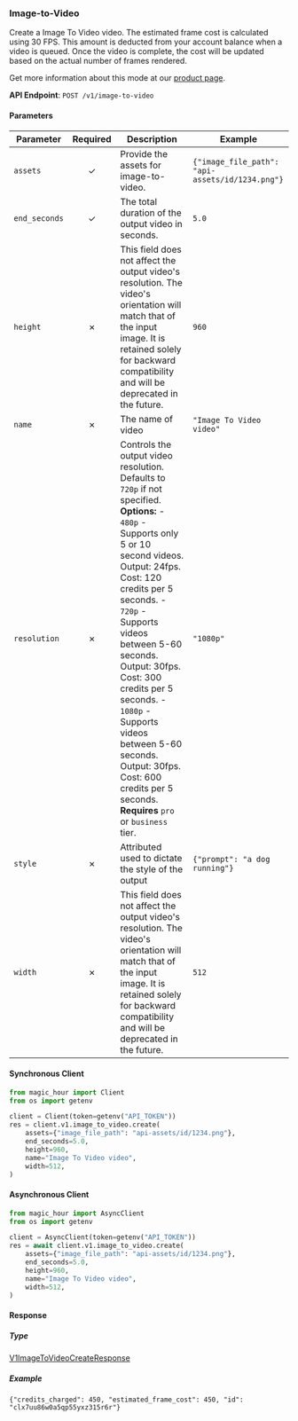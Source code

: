 
### Image-to-Video <a name="create"></a>

Create a Image To Video video. The estimated frame cost is calculated using 30 FPS. This amount is deducted from your account balance when a video is queued. Once the video is complete, the cost will be updated based on the actual number of frames rendered.
  
Get more information about this mode at our [product page](/products/image-to-video).
  

**API Endpoint**: `POST /v1/image-to-video`

#### Parameters

| Parameter | Required | Description | Example |
|-----------|:--------:|-------------|--------|
| `assets` | ✓ | Provide the assets for image-to-video. | `{"image_file_path": "api-assets/id/1234.png"}` |
| `end_seconds` | ✓ | The total duration of the output video in seconds. | `5.0` |
| `height` | ✗ | This field does not affect the output video's resolution. The video's orientation will match that of the input image.  It is retained solely for backward compatibility and will be deprecated in the future. | `960` |
| `name` | ✗ | The name of video | `"Image To Video video"` |
| `resolution` | ✗ | Controls the output video resolution. Defaults to `720p` if not specified.  **Options:** - `480p` - Supports only 5 or 10 second videos. Output: 24fps. Cost: 120 credits per 5 seconds. - `720p` - Supports videos between 5-60 seconds. Output: 30fps. Cost: 300 credits per 5 seconds. - `1080p` - Supports videos between 5-60 seconds. Output: 30fps. Cost: 600 credits per 5 seconds. **Requires** `pro` or `business` tier. | `"1080p"` |
| `style` | ✗ | Attributed used to dictate the style of the output | `{"prompt": "a dog running"}` |
| `width` | ✗ | This field does not affect the output video's resolution. The video's orientation will match that of the input image.  It is retained solely for backward compatibility and will be deprecated in the future. | `512` |

#### Synchronous Client

```python
from magic_hour import Client
from os import getenv

client = Client(token=getenv("API_TOKEN"))
res = client.v1.image_to_video.create(
    assets={"image_file_path": "api-assets/id/1234.png"},
    end_seconds=5.0,
    height=960,
    name="Image To Video video",
    width=512,
)

```

#### Asynchronous Client

```python
from magic_hour import AsyncClient
from os import getenv

client = AsyncClient(token=getenv("API_TOKEN"))
res = await client.v1.image_to_video.create(
    assets={"image_file_path": "api-assets/id/1234.png"},
    end_seconds=5.0,
    height=960,
    name="Image To Video video",
    width=512,
)

```

#### Response

##### Type
[V1ImageToVideoCreateResponse](/magic_hour/types/models/v1_image_to_video_create_response.py)

##### Example
`{"credits_charged": 450, "estimated_frame_cost": 450, "id": "clx7uu86w0a5qp55yxz315r6r"}`
